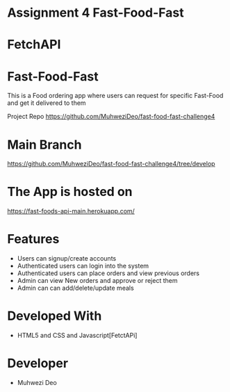 

# Assignment 4 Fast-Food-Fast
# FetchAPI
# Fast-Food-Fast 

This is a Food ordering app where users can request for specific Fast-Food and get it delivered to them

Project Repo
https://github.com/MuhweziDeo/fast-food-fast-challenge4

# Main Branch
https://github.com/MuhweziDeo/fast-food-fast-challenge4/tree/develop

#  The App is hosted on 

https://fast-foods-api-main.herokuapp.com/

# Features
- Users can signup/create accounts
- Authenticated users can login into the system
- Authenticated users can place orders and view previous orders
- Admin can view New orders and approve or reject them
- Admin can can add/delete/update meals



# Developed With
- HTML5 and CSS and Javascript[FetctAPi]

# Developer
- Muhwezi Deo


